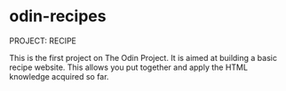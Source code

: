 # odin-recipes

PROJECT: RECIPE

This is the first project on The Odin Project.
It is aimed at building a basic recipe website.
This allows you put together and apply the HTML knowledge acquired so far.
